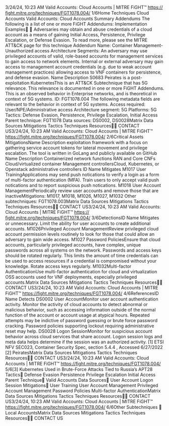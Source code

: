 3/24/24, 10:23 AM Valid Accounts: Cloud Accounts | MITRE FiGHT™
https://ﬁght.mitre.org/techniques/FGT1078.004/ 1/6Home Techniques Cloud Accounts
Valid Accounts: Cloud Accounts
Summary
Addendums
The following is a list of one or more FiGHT Addendums:
Implementation Examples󰅂 󰅂
Adversaries may obtain and abuse credentials of a cloud
account as a means of gaining Initial Access, Persistence,
Privilege Escalation, or Defense Evasion. To read more, please
see the MITRE ATT&CK page for this technique
Addendum Name: Container Management- Unauthorized
access
Architecture Segments:
An adversary may use privileged accounts of valid, role-based
accounts for management services to gain access to network
elements.
Internal or external adversary may gain access to
management account credentials (e.g. due to weak account
management practices) allowing access to VNF containers
for persistence, and defense evasion.
Name Description
S0683 Peirates is a post-
exploitation KubernetesThis is an ATT&CK
Subtechnique that has 5G
relevance. This relevance is
documented in one or more
FiGHT Addendums.
This is an observed behavior
in Enterprise networks, and is
theoretical in context of 5G
systems.
ID: FGT1078.004
The following metadata
fields are relevant to the
behavior in context of 5G
systems.
Access required:
User/NPE/Administrative
access
Architecture segment: 5G
Platforms: 5G
Tactics: Defense Evasion,
Persistence, Privilege
Escalation, Initial Access
Parent technique: FGT1078
Data sources: DS0002,
DS0028Matrix Data Sources Mitigations Tactics Techniques Resources󰍝󰇙
CONTACT US3/24/24, 10:23 AM Valid Accounts: Cloud Accounts | MITRE FiGHT™
https://ﬁght.mitre.org/techniques/FGT1078.004/ 2/6Critical Assets
MitigationsName Description
exploitation framework
with a focus on
gathering service
account tokens for
lateral movement and
privilege escalation.
The tool is written in
GoLang and publicly
available on GitHub
Name Description
Containerized network functions RAN and Core CNFs
Cloud/virtualized container
Management controllersCloud, Kubernetes, or
Openstack
administrative
controllers
ID Name Mitigates
M1017 User TrainingApplications may send
push noti cations to
verify a login as a form
of multi-factor
authentication (MFA).
Train users to only
accept valid push
noti cations and to
report suspicious push
noti cations.
M1018 User Account
ManagementPeriodically review user
accounts and remove
those that are inactiveMitigations: M1017, M1018,
M1026, M1027, M1032
Other subtechniques:
FGT1078.003Matrix Data Sources Mitigations Tactics Techniques Resources󰍝󰇙
CONTACT US3/24/24, 10:23 AM Valid Accounts: Cloud Accounts | MITRE FiGHT™
https://ﬁght.mitre.org/techniques/FGT1078.004/ 3/6DetectionsID Name Mitigates
or unnecessary. Limit
the ability for user
accounts to create
additional accounts.
M1026Privileged Account
ManagementReview privileged cloud
account permission
levels routinely to look
for those that could
allow an adversary to
gain wide access.
M1027 Password PoliciesEnsure that cloud
accounts, particularly
privileged accounts,
have complex, unique
passwords across all
systems on the
network. Passwords
and access keys should
be rotated regularly.
This limits the amount
of time credentials can
be used to access
resources if a credential
is compromised without
your knowledge. Rotate
access keys regularly.
M1032Multi-factor
AuthenticationUse multi-factor
authentication for cloud
and virtualization OSS
accounts used for VNF
deployments, especially
privileged accounts.Matrix Data Sources Mitigations Tactics Techniques Resources󰍝󰇙
CONTACT US3/24/24, 10:23 AM Valid Accounts: Cloud Accounts | MITRE FiGHT™
https://ﬁght.mitre.org/techniques/FGT1078.004/ 4/6ReferencesID Name Detects
DS0002 User AccountMonitor user account
authentication activity.
Monitor the activity of
cloud accounts to
detect abnormal or
malicious behavior,
such as accessing
information outside of
the normal function of
the account or account
usage at atypical hours.
Repeated attempts may
be indictive of
password guessing or
brute force password
cracking. Password
policies supporting
lockout requiring
administrative reset
may help.
DS0028 Logon SessionMonitor for suspicious
account behavior
across cloud services
that share account.
Logon session logs and
meta data helps
determine if the session
was an authorized
activity.
[1] ETSI NFV SEC023, Container Security Spec, section 5.4.4 ,
Accessed 6/27/2022
[2] PeiratesMatrix Data Sources Mitigations Tactics Techniques Resources󰍝󰇙
CONTACT US3/24/24, 10:23 AM Valid Accounts: Cloud Accounts | MITRE FiGHT™
https://ﬁght.mitre.org/techniques/FGT1078.004/ 5/6[3] Kubernetes Used in Brute-Force Attacks Tied to Russia’s
APT28
Tactics󰅀
Defense Evasion
Persistence
Privilege Escalation
Initial Access
Parent Technique󰅀
Valid Accounts
Data Sources󰅀
User Account
Logon Session
Mitigations󰅀
User Training
User Account Management
Privileged Account Management
Password Policies
Multi-factor AuthenticationMatrix Data Sources Mitigations Tactics Techniques Resources󰍝󰇙
CONTACT US3/24/24, 10:23 AM Valid Accounts: Cloud Accounts | MITRE FiGHT™
https://ﬁght.mitre.org/techniques/FGT1078.004/ 6/6Other Subtechniques
󰅀
Local AccountsMatrix Data Sources Mitigations Tactics Techniques Resources󰍝󰇙
CONTACT US